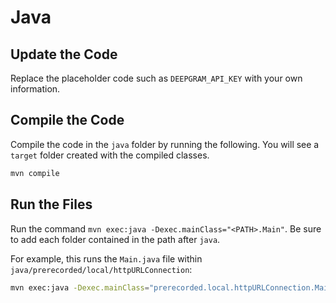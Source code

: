 # Java

## Update the Code

Replace the placeholder code such as `DEEPGRAM_API_KEY` with your own information.

## Compile the Code

Compile the code in the `java` folder by running the following. You will see a `target` folder created with the compiled classes.

```bash
mvn compile
```

## Run the Files

Run the command `mvn exec:java -Dexec.mainClass="<PATH>.Main"`. Be sure to add each folder contained in the path after `java`.

For example, this runs the `Main.java` file within `java/prerecorded/local/httpURLConnection`:

```bash
mvn exec:java -Dexec.mainClass="prerecorded.local.httpURLConnection.Main"
```
